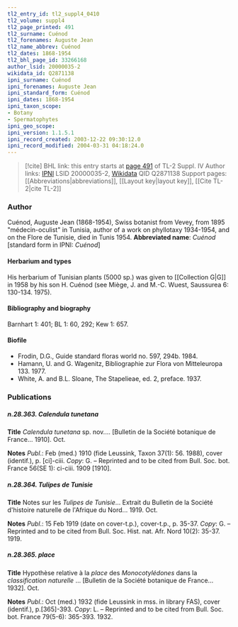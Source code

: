 ```yaml
---
tl2_entry_id: tl2_suppl4_0410
tl2_volume: suppl4
tl2_page_printed: 491
tl2_surname: Cuénod
tl2_forenames: Auguste Jean
tl2_name_abbrev: Cuénod
tl2_dates: 1868-1954
tl2_bhl_page_id: 33266168
author_lsid: 20000035-2
wikidata_id: Q2871138
ipni_surname: Cuénod
ipni_forenames: Auguste Jean
ipni_standard_form: Cuénod
ipni_dates: 1868-1954
ipni_taxon_scope: 
- Botany
- Spermatophytes
ipni_geo_scope: 
ipni_version: 1.1.5.1
ipni_record_created: 2003-12-22 09:30:12.0
ipni_record_modified: 2004-03-31 04:18:24.0
---
```


> [!cite] BHL link: this entry starts at [page 491](https://www.biodiversitylibrary.org/page/33266168) of TL-2 Suppl. IV
> Author links: [IPNI](https://www.ipni.org/a/20000035-2) LSID 20000035-2, [Wikidata](https://www.wikidata.org/wiki/Q2871138) QID Q2871138
> Support pages: [[Abbreviations|abbreviations]], [[Layout key|layout key]], [[Cite TL-2|cite TL-2]]

### Author

Cuénod, Auguste Jean (1868-1954), Swiss botanist from Vevey, from 1895 "médecin-oculist" in Tunisia, author of a work on phyllotaxy 1934-1954, and on the Flore de Tunisie, died in Tunis 1954. 
**Abbreviated name**: *Cuénod* \[standard form in IPNI: *Cuénod*\]

#### Herbarium and types

His herbarium of Tunisian plants (5000 sp.) was given to [[Collection G|G]] in 1958 by his son H. Cuénod (see Miège, J. and M.-C. Wuest, Saussurea 6: 130-134. 1975).

#### Bibliography and biography

Barnhart 1: 401; BL 1: 60, 292; Kew 1: 657.

#### Biofile

- Frodin, D.G., Guide standard floras world no. 597, 294b. 1984.
- Hamann, U. and G. Wagenitz, Bibliographie zur Flora von Mitteleuropa 133. 1977.
- White, A. and B.L. Sloane, The Stapelieae, ed. 2, preface. 1937.

### Publications

##### n.28.363. Calendula tunetana

**Title**
*Calendula tunetana* sp. nov.... \[Bulletin de la Société botanique de France... 1910\]. Oct.

**Notes**
*Publ*.: Feb (med.) 1910 (fide Leussink, Taxon 37(1): 56. 1988), cover (identif.), p. \[ci\]-ciii.
*Copy*: G. – Reprinted and to be cited from Bull. Soc. bot. France 56(SE 1): ci-ciii. 1909 \[1910\].

##### n.28.364. Tulipes de Tunisie

**Title**
Notes sur les *Tulipes de Tunisie*... Extrait du Bulletin de la Société d'histoire naturelle de l'Afrique du Nord... 1919. Oct.

**Notes**
*Publ*.: 15 Feb 1919 (date on cover-t.p.), cover-t.p., p. 35-37. *Copy*: G. – Reprinted and to be cited from Bull. Soc. Hist. nat. Afr. Nord 10(2): 35-37. 1919.

##### n.28.365. place

**Title**
Hypothèse relative à la *place* des *Monocotylédones* dans la *classification naturelle* ... \[Bulletin de la Société botanique de France... 1932\]. Oct.

**Notes**
*Publ*.: Oct (med.) 1932 (fide Leussink in mss. in library FAS), cover (identif.), p.\[365\]-393.
*Copy*: L. – Reprinted and to be cited from Bull. Soc. bot. France 79(5-6): 365-393. 1932.

